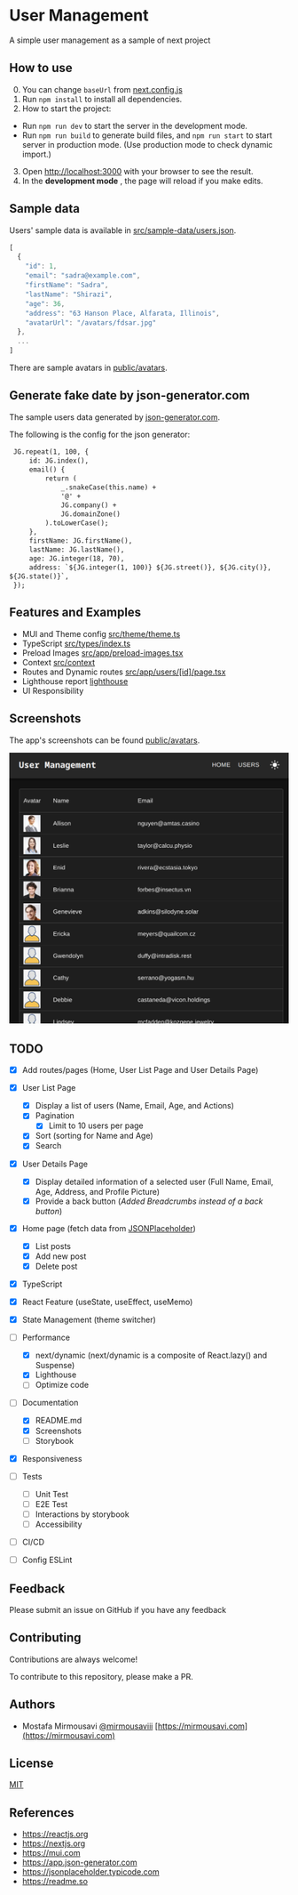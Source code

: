 
# User Management

A simple user management as a sample of next project


## How to use

0. You can change `baseUrl` from [next.config.js](next.config.js)
1. Run `npm install` to install all dependencies.
2. How to start the project:
  * Run `npm run dev` to start the server in the development mode.
  * Run `npm run build` to generate build files, and `npm run start` to start server in production mode. (Use production mode to check dynamic import.)

3. Open [http://localhost:3000](http://localhost:3000) with your browser to see the result.
4. In the **development mode** , the page will reload if you make edits.


## Sample data

Users' sample data is available in [src/sample-data/users.json](src/sample-data/users.json).

```javascript
[
  {
    "id": 1,
    "email": "sadra@example.com",
    "firstName": "Sadra",
    "lastName": "Shirazi",
    "age": 36,
    "address": "63 Hanson Place, Alfarata, Illinois",
    "avatarUrl": "/avatars/fdsar.jpg"
  },
  ...
]
```
There are sample avatars in [public/avatars](public/avatars).


## Generate fake date by json-generator.com
The sample users data generated by [json-generator.com](https://app.json-generator.com/zIzPBDLwWP-Y).

The following is the config for the json generator:
```
 JG.repeat(1, 100, {
     id: JG.index(),
     email() {
         return (
             _.snakeCase(this.name) +
             '@' +
             JG.company() +
             JG.domainZone()
         ).toLowerCase();
     },
     firstName: JG.firstName(),
     lastName: JG.lastName(),
     age: JG.integer(18, 70),
     address: `${JG.integer(1, 100)} ${JG.street()}, ${JG.city()}, ${JG.state()}`,
 });
```


## Features and Examples

- MUI and Theme config [src/theme/theme.ts](src/app/users/[id]/page.tsx)
- TypeScript [src/types/index.ts](src/app/users/[id]/page.tsx)
- Preload Images [src/app/preload-images.tsx](src/app/users/[id]/page.tsx)
- Context [src/context](src/context)
- Routes and Dynamic routes [src/app/users/[id]/page.tsx](src/app/users/[id]/page.tsx)
- Lighthouse report [lighthouse](lighthouse)
- UI Responsibility


## Screenshots

The app's screenshots can be found [public/avatars](public/avatars).

![User management](screenshots/10-user-list.png)


## TODO

- [x] Add routes/pages (Home, User List Page and User Details Page)
- [x] User List Page
  - [x] Display a list of users (Name, Email, Age, and Actions)
  - [x] Pagination
    - [x] Limit to 10 users per page
  - [x] Sort (sorting for Name and Age)
  - [x] Search
- [x] User Details Page
  - [x] Display detailed information of a selected user (Full Name, Email, Age, Address, and Profile Picture)
  - [x] Provide a back button (_Added Breadcrumbs instead of a back button_)
- [x] Home page (fetch data from [JSONPlaceholder](https://jsonplaceholder.typicode.com/))
  - [x] List posts
  - [x] Add new post
  - [x] Delete post
- [x] TypeScript
- [x] React Feature (useState, useEffect, useMemo)
- [x] State Management (theme switcher)
- [ ] Performance
  - [x] next/dynamic (next/dynamic is a composite of React.lazy() and Suspense)
  - [x] Lighthouse
  - [ ] Optimize code
- [ ] Documentation
  - [x] README.md
  - [x] Screenshots
  - [ ] Storybook
- [x] Responsiveness
- [ ] Tests
  - [ ] Unit Test
  - [ ] E2E Test
  - [ ] Interactions by storybook
  - [ ] Accessibility
- [ ] CI/CD
- [ ] Config ESLint


## Feedback

Please submit an issue on GitHub if you have any feedback


## Contributing

Contributions are always welcome!

To contribute to this repository, please make a PR.


## Authors

- Mostafa Mirmousavi [@mirmousaviii](https://github.com/mirmousaviii) [https://mirmousavi.com](https://mirmousavi.com)


## License

[MIT](https://choosealicense.com/licenses/mit/)


## References

* https://reactjs.org
* https://nextjs.org
* https://mui.com
* https://app.json-generator.com
* https://jsonplaceholder.typicode.com
* https://readme.so